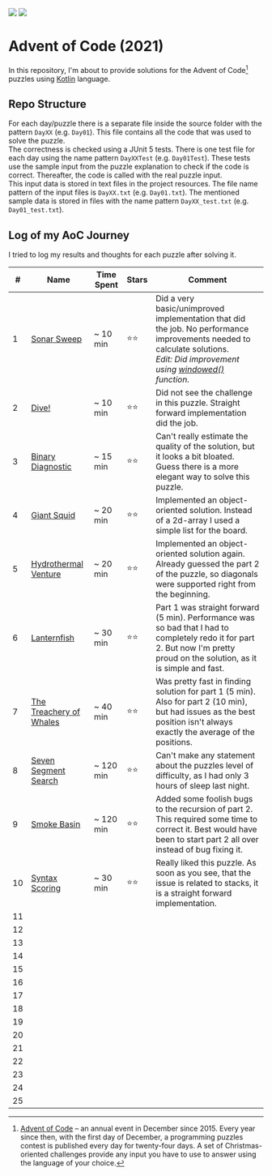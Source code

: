 ![](https://img.shields.io/static/v1?label=%F0%9F%93%85%20Completed%20Days&message=10&color=blue&style=flat-square)
![](https://img.shields.io/static/v1?label=%E2%AD%90%20Gained%20Stars&message=16&color=yellow&style=flat-square)
  
# Advent of Code (2021)
In this repository, I'm about to provide solutions for the Advent of Code[^aoc] puzzles using [Kotlin][kotlin] language.

## Repo Structure
For each day/puzzle there is a separate file inside the source folder with the pattern `DayXX` (e.g. `Day01`). This file contains
all the code that was used to solve the puzzle.  
The correctness is checked using a JUnit 5 tests. There is one test file for each day using the name pattern `DayXXTest` (e.g. 
`Day01Test`). These tests use the sample input from the puzzle explanation to check if the code is correct. Thereafter, the 
code is called with the real puzzle input.  
This input data is stored in text files in the project resources. The file name pattern of the input files is `DayXX.txt` 
(e.g. `Day01.txt`). The mentioned sample data is stored in files with the name pattern `DayXX_test.txt` (e.g. `Day01_test.txt`).

## Log of my AoC Journey
I tried to log my results and thoughts for each puzzle after solving it.

| #   | Name                         | Time Spent | Stars | Comment                                                                                                                                                                                    |  
|-----|------------------------------|------------|-------|--------------------------------------------------------------------------------------------------------------------------------------------------------------------------------------------|
| 1   | [Sonar Sweep][1]             | ~ 10 min   | ⭐⭐    | Did a very basic/unimproved implementation that did the job. No performance improvements needed to calculate solutions.<br/>_Edit: Did improvement using [windowed()][windowed] function._ |
| 2   | [Dive!][2]                   | ~ 10 min   | ⭐⭐    | Did not see the challenge in this puzzle. Straight forward implementation did the job.                                                                                                     |
| 3   | [Binary Diagnostic][3]       | ~ 15 min   | ⭐⭐    | Can't really estimate the quality of the solution, but it looks a bit bloated. Guess there is a more elegant way to solve this puzzle.                                                     |
| 4   | [Giant Squid][4]             | ~ 20 min   | ⭐⭐    | Implemented an object-oriented solution. Instead of a 2d-array I used a simple list for the board.                                                                                         |
| 5   | [Hydrothermal Venture][5]    | ~ 20 min   | ⭐⭐    | Implemented an object-oriented solution again. Already guessed the part 2 of the puzzle, so diagonals were supported right from the beginning.                                             |
| 6   | [Lanternfish][6]             | ~ 30 min   | ⭐⭐    | Part 1 was straight forward (5 min). Performance was so bad that I had to completely redo it for part 2. But now I'm pretty proud on the solution, as it is simple and fast.               |
| 7   | [The Treachery of Whales][7] | ~ 40 min   | ⭐⭐    | Was pretty fast in finding solution for part 1 (5 min). Also for part 2 (10 min), but had issues as the best position isn't always exactly the average of the positions.                   |
| 8   | [Seven Segment Search][8]    | ~ 120 min  | ⭐⭐    | Can't make any statement about the puzzles level of difficulty, as I had only 3 hours of sleep last night.                                                                                 |
| 9   | [Smoke Basin][9]             | ~ 120 min  | ⭐⭐    | Added some foolish bugs to the recursion of part 2. This required some time to correct it. Best would have been to start part 2 all over instead of bug fixing it.                         |
| 10  | [Syntax Scoring][10]         | ~ 30 min   | ⭐⭐    | Really liked this puzzle. As soon as you see, that the issue is related to stacks, it is a straight forward implementation.                                                                |
| 11  |                              |            |       |                                                                                                                                                                                            |
| 12  |                              |            |       |                                                                                                                                                                                            |
| 13  |                              |            |       |                                                                                                                                                                                            |
| 14  |                              |            |       |                                                                                                                                                                                            |
| 15  |                              |            |       |                                                                                                                                                                                            |
| 16  |                              |            |       |                                                                                                                                                                                            |
| 17  |                              |            |       |                                                                                                                                                                                            |
| 18  |                              |            |       |                                                                                                                                                                                            |
| 19  |                              |            |       |                                                                                                                                                                                            |
| 20  |                              |            |       |                                                                                                                                                                                            |
| 21  |                              |            |       |                                                                                                                                                                                            |
| 22  |                              |            |       |                                                                                                                                                                                            |
| 23  |                              |            |       |                                                                                                                                                                                            |
| 24  |                              |            |       |                                                                                                                                                                                            |
| 25  |                              |            |       |                                                                                                                                                                                            |

[^aoc]:
    [Advent of Code][aoc] – an annual event in December since 2015.
    Every year since then, with the first day of December, a programming puzzles contest is published every day for twenty-four days.
    A set of Christmas-oriented challenges provide any input you have to use to answer using the language of your choice.

[aoc]: https://adventofcode.com
[kotlin]: https://kotlinlang.org
[windowed]: https://kotlinlang.org/api/latest/jvm/stdlib/kotlin.collections/windowed.html

[1]: https://adventofcode.com/2021/day/1
[2]: https://adventofcode.com/2021/day/2
[3]: https://adventofcode.com/2021/day/3
[4]: https://adventofcode.com/2021/day/4
[5]: https://adventofcode.com/2021/day/5
[6]: https://adventofcode.com/2021/day/6
[7]: https://adventofcode.com/2021/day/7
[8]: https://adventofcode.com/2021/day/8
[9]: https://adventofcode.com/2021/day/9
[10]: https://adventofcode.com/2021/day/10
[11]: https://adventofcode.com/2021/day/11
[12]: https://adventofcode.com/2021/day/12
[13]: https://adventofcode.com/2021/day/13
[14]: https://adventofcode.com/2021/day/14
[15]: https://adventofcode.com/2021/day/15
[16]: https://adventofcode.com/2021/day/16
[17]: https://adventofcode.com/2021/day/17
[18]: https://adventofcode.com/2021/day/18
[19]: https://adventofcode.com/2021/day/19
[20]: https://adventofcode.com/2021/day/20
[21]: https://adventofcode.com/2021/day/21
[22]: https://adventofcode.com/2021/day/22
[23]: https://adventofcode.com/2021/day/23
[24]: https://adventofcode.com/2021/day/24
[25]: https://adventofcode.com/2021/day/25
